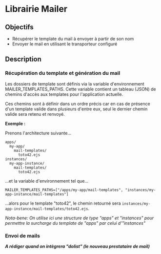 # Librairie Mailer

## Objectifs

- Récupérer le template du mail à envoyer à partir de son nom
- Envoyer le mail en utilisant le transporteur configuré

## Description

### Récupération du template et génération du mail

Les dossiers de template sont définis via la variable d'environnement MAILER_TEMPLATES_PATHS. Cette variable contient un tableau (JSON) de chemins d'accès aux templates pour l'application actuelle.

Ces chemins sont à définir dans un ordre précis car en cas de présence d'un template valide dans plusieurs d'entre eux, seul le dernier chemin valide sera retenu et renvoyé.

**Exemple :**

Prenons l'architecture suivante...

```
apps/
  my-app/
    mail-templates/
      toto42.ejs
instances/
  my-app-instance/
    mail-templates/
      toto42.ejs
```

...et la variable d'environnement tel que...

```
MAILER_TEMPLATES_PATHS=["/apps/my-app/mail-templates", "instances/my-app-instance/mail-templates"]
```

...alors pour le template "toto42", le chemin retourné sera `instances/my-app-instance/mail-templates/toto42.ejs`.

_Nota-bene: On utilise ici une structure de type "apps" et "instances" pour permettre la surcharge du template de "apps" par celui d'"instances"_

### Envoi de mails

_**A rédiger quand on intègrera "dolist" (le nouveau prestataire de mail)**_
